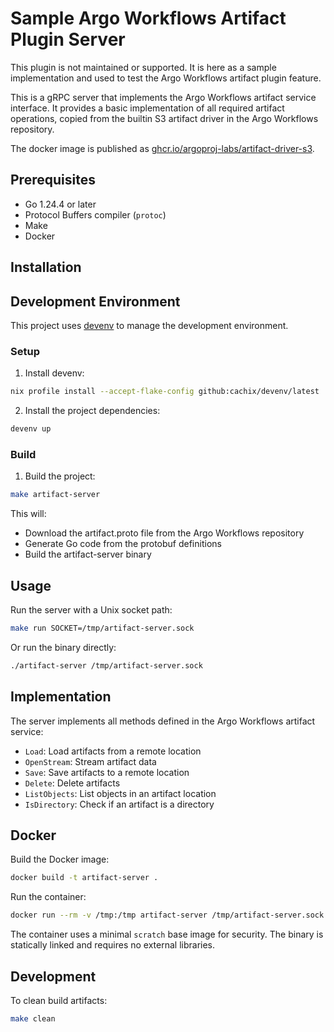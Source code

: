 # Sample Argo Workflows Artifact Plugin Server

This plugin is not maintained or supported.
It is here as a sample implementation and used to test the Argo Workflows artifact plugin feature.

This is a gRPC server that implements the Argo Workflows artifact service interface.
It provides a basic implementation of all required artifact operations, copied from the builtin S3 artifact driver in the Argo Workflows repository.

The docker image is published as [ghcr.io/argoproj-labs/artifact-driver-s3](https://github.com/argoproj-labs/artifact-plugin-s3/pkgs/container/artifact-driver-s3).

## Prerequisites

- Go 1.24.4 or later
- Protocol Buffers compiler (`protoc`)
- Make
- Docker

## Installation

## Development Environment

This project uses [devenv](https://devenv.sh/) to manage the development environment.

### Setup

1. Install devenv:

```bash
nix profile install --accept-flake-config github:cachix/devenv/latest
```

2. Install the project dependencies:


```bash
devenv up
```

### Build

1. Build the project:
```bash
make artifact-server
```

This will:
- Download the artifact.proto file from the Argo Workflows repository
- Generate Go code from the protobuf definitions
- Build the artifact-server binary

## Usage

Run the server with a Unix socket path:

```bash
make run SOCKET=/tmp/artifact-server.sock
```

Or run the binary directly:

```bash
./artifact-server /tmp/artifact-server.sock
```

## Implementation

The server implements all methods defined in the Argo Workflows artifact service:

- `Load`: Load artifacts from a remote location
- `OpenStream`: Stream artifact data
- `Save`: Save artifacts to a remote location
- `Delete`: Delete artifacts
- `ListObjects`: List objects in an artifact location
- `IsDirectory`: Check if an artifact is a directory

## Docker

Build the Docker image:

```bash
docker build -t artifact-server .
```

Run the container:

```bash
docker run --rm -v /tmp:/tmp artifact-server /tmp/artifact-server.sock
```

The container uses a minimal `scratch` base image for security.
The binary is statically linked and requires no external libraries.

## Development

To clean build artifacts:

```bash
make clean
```
